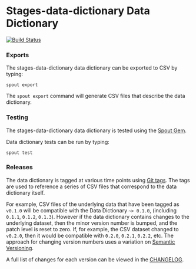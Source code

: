 Stages-data-dictionary Data Dictionary
======================

[![Build Status](https://travis-ci.com/<REPOSITORY>/stages-data-dictionary-data-dictionary.svg?branch=master)](https://travis-ci.com/<REPOSITORY>/stages-data-dictionary-data-dictionary)

### Exports

The stages-data-dictionary data dictionary can be exported to CSV by typing:

```
spout export
```

The `spout export` command will generate CSV files that describe the data
dictionary.


### Testing

The stages-data-dictionary data dictionary is tested using the
[Spout Gem](https://github.com/sleepepi/spout).

Data dictionary tests can be run by typing:

```
spout test
```


### Releases

The data dictionary is tagged at various time points using
[Git tags](http://git-scm.com/book/en/Git-Basics-Tagging). The tags are used to
reference a series of CSV files that correspond to the data dictionary itself.

For example, CSV files of the underlying data that have been tagged as `v0.1.0`
will be compatible with the Data Dictionary `~> 0.1.0`,
(including `0.1.1`, `0.1.2`, `0.1.3`). However if the data dictionary contains
changes to the underlying dataset, then the minor version number is bumped, and
the patch level is reset to zero. If, for example, the CSV dataset changed to
`v0.2.0`, then it would be compatible with `0.2.0`, `0.2.1`, `0.2.2`, etc. The
approach for changing version numbers uses a variation on
[Semantic Versioning](http://semver.org).

A full list of changes for each version can be viewed in the
[CHANGELOG](https://github.com/<REPOSITORY>/stages-data-dictionary-data-dictionary/blob/master/CHANGELOG.md).
